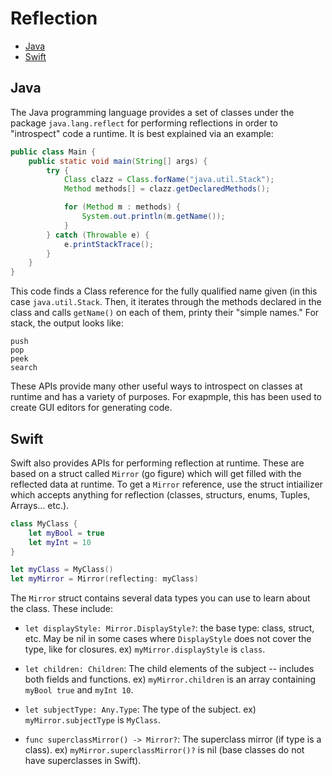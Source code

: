 # Reflection

* [Java](#java)
* [Swift](#swift)

## Java

The Java programming language provides a set of classes under the package `java.lang.reflect` for performing reflections in order to "introspect" code a runtime. It is best explained via an example:

```java
public class Main {
    public static void main(String[] args) {
        try {
            Class clazz = Class.forName("java.util.Stack");
            Method methods[] = clazz.getDeclaredMethods();

            for (Method m : methods) {
                System.out.println(m.getName());
            }
        } catch (Throwable e) {
            e.printStackTrace();
        }
    }
}
```

This code finds a Class reference for the fully qualified name given (in this case `java.util.Stack`. Then, it iterates through the methods declared in the class and calls `getName()` on each of them, printy their "simple names." For stack, the output looks like:

```
push
pop
peek
search
```

These APIs provide many other useful ways to introspect on classes at runtime and has a variety of purposes. For exapmple, this has been used to create GUI editors for generating code.

## Swift

Swift also provides APIs for performing reflection at runtime. These are based on a struct called `Mirror` (go figure) which will get filled with the reflected data at runtime. To get a `Mirror` reference, use the struct intiailizer which accepts anything for reflection (classes, structurs, enums, Tuples, Arrays... etc.).

```swift
class MyClass {
    let myBool = true
    let myInt = 10
}

let myClass = MyClass()
let myMirror = Mirror(reflecting: myClass)
```

The `Mirror` struct contains several data types you can use to learn about the class. These include:

* `let displayStyle: Mirror.DisplayStyle?`: the base type: class, struct, etc. May be nil in some cases where `DisplayStyle` does not cover the type, like for closures. ex) `myMirror.displayStyle` is `class`.

* `let children: Children`: The child elements of the subject -- includes both fields and functions. ex) `myMirror.children` is an array containing `myBool true` and `myInt 10`.

* `let subjectType: Any.Type`: The type of the subject. ex) `myMirror.subjectType` is `MyClass`.

* `func superclassMirror() -> Mirror?`: The superclass mirror (if type is a class). ex) `myMirror.superclassMirror()?` is nil (base classes do not have superclasses in Swift).